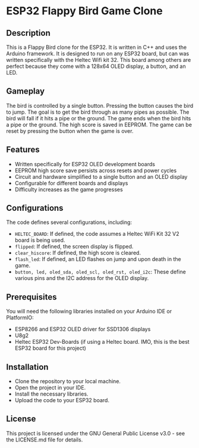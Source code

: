 # ESP32 Flappy Bird Game Clone
## Description
This is a Flappy Bird clone for the ESP32. It is written in C++ and uses the Arduino framework. It is designed to run on any ESP32 board, but can was written specifically with the Heltec Wifi kit 32. This board among others are perfect because they come with a 128x64 OLED display, a button, and an LED.

## Gameplay
The bird is controlled by a single button. Pressing the button causes the bird to jump. The goal is to get the bird through as many pipes as possible. The bird will fall if it hits a pipe or the ground. The game ends when the bird hits a pipe or the ground. The high score is saved in EEPROM. The game can be reset by pressing the button when the game is over.

## Features
- Written specifically for ESP32 OLED development boards
- EEPROM high score save persists across resets and power cycles
- Circuit and hardware simplified to a single button and an OLED display
- Configurable for different boards and displays
- Difficulty increases as the game progresses

## Configurations
The code defines several configurations, including:
- `HELTEC_BOARD`: If defined, the code assumes a Heltec WiFi Kit 32 V2 board is being used.
- `flipped`: If defined, the screen display is flipped.
- `clear_hiscore`: If defined, the high score is cleared.
- `flash_led`: If defined, an LED flashes on jump and upon death in the game.
- `button, led, oled_sda, oled_scl, oled_rst, oled_i2c`: These define various pins and the I2C address for the OLED display.

## Prerequisites
You will need the following libraries installed on your Arduino IDE or PlatformIO:
- ESP8266 and ESP32 OLED driver for SSD1306 displays
- U8g2
- Heltec ESP32 Dev-Boards (if using a Heltec board. IMO, this is the best ESP32 board for this project)

## Installation
- Clone the repository to your local machine.
- Open the project in your IDE.
- Install the necessary libraries.
- Upload the code to your ESP32 board.

## License
This project is licensed under the GNU General Public License v3.0 - see the LICENSE.md file for details.